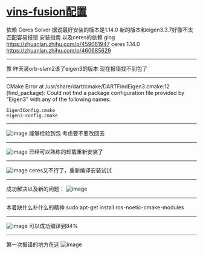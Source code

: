 # [vins-fusion配置](https://github.com/shu1ong/gitblog/issues/7)

依赖
Ceres Solver
据说最好安装的版本是1.14.0
新的版本和eigen3.3.7好像不太匹配容易报错
安装指南 以及ceres的依赖
glog
https://zhuanlan.zhihu.com/p/459061947
ceres 1.14.0
https://zhuanlan.zhihu.com/p/460685629

---

靠 昨天装orb-slam2该了eigen3的版本 现在报错找不到包了

---

CMake Error at /usr/share/dart/cmake/DARTFindEigen3.cmake:12 (find_package):
  Could not find a package configuration file provided by "Eigen3" with any
  of the following names:

    Eigen3Config.cmake
    eigen3-config.cmake

---

![image](https://user-images.githubusercontent.com/127008177/224891038-e235f7e2-3a14-4f5a-84b7-c20bc74e42ff.png)
能够检验到包
考虑要不要改回去

---

![image](https://user-images.githubusercontent.com/127008177/224891603-83593070-25b0-47b3-850e-b4db10c111a1.png)
已经可以熟练的卸载重新安装了

---

![image](https://user-images.githubusercontent.com/127008177/224895429-9102bca5-d11e-41c0-a551-82585d1b9dab.png)
ceres又不行了，重新编译安装试试

---

成功解决以及新的问题：
![image](https://user-images.githubusercontent.com/127008177/224897678-a28b43e8-5fac-4ad4-ad4d-d87ad445f8e1.png)


---

本着缺什么补什么的精神
sudo apt-get install ros-noetic-cmake-modules

---

![image](https://user-images.githubusercontent.com/127008177/224903007-2ac48d3a-fa3e-44ec-8a61-76c5b5bed62e.png)
可以成功编译到84%

---

第一次报错的地方在这
![image](https://user-images.githubusercontent.com/127008177/224903863-b30f329e-3385-4e6c-8146-8453abd23325.png)
